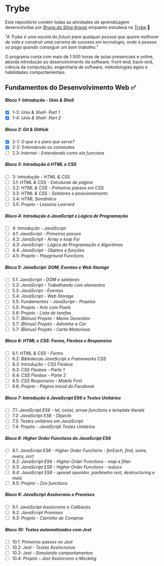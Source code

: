 # Trybe

Este repositório contém todas as atividades de aprendizagem desenvolvidas por _[Bruna da Silva Araujo](https://www.linkedin.com/in/brunasilvaraujo/)_ enquanto estudava na [Trybe](https://www.betrybe.com/) 🚀

_"A Trybe é uma escola do futuro para qualquer pessoa que queira melhorar de vida e construir uma carreira de sucesso em tecnologia, onde a pessoa só paga quando conseguir um bom trabalho."_

O programa conta com mais de 1.500 horas de aulas presenciais e online, aborda introdução ao desenvolvimento de software, front-end, back-end, ciência da computação, engenharia de software, metodologias ágeis e habilidades comportamentais.

## Fundamentos do Desenvolvimento Web ✅

##### Bloco 1: Introdução - Unix & Shell

- [X] 1-3: _Unix & Shell- Part 1_
- [X] 1-4: _Unix & Shell- Part 2_

##### Bloco 2: Git & GitHub

- [X] 2-1: _O que é e para que serve?_
- [X] 2-2: _Entendendo os comandos_
- [ ] 2.3: _Internet - Entendendo como ela funciona_

##### Bloco 3: Introdução à HTML e CSS

- [ ] 3: _Introdução - HTML & CSS_
- [ ] 3.1: _HTML & CSS - Estruturas de página_
- [ ] 3.2: _HTML & CSS - Primeiros passos em CSS_
- [ ] 3.3: _HTML & CSS - Seletores e posicionamento_
- [ ] 3.4: _HTML Semântico_
- [ ] 3.5: _Projeto - Lessons Learned_ 

##### Bloco 4: Introdução à JavaScript e Lógica de Programação

- [ ] 4: _Introdução - JavaScript_
- [ ] 4.1: _JavaScript - Primeiros passos_
- [ ] 4.2: _JavaScript - Array e loop For_
- [ ] 4.3: _JavaScript - Lógica de Programação e Algoritmos_
- [ ] 4.4: _JavaScript - Objetos e funções_
- [ ] 4.5: _Projeto - Playground Functions_

##### Bloco 5: JavaScript: DOM, Eventos e Web Storage

- [ ] 5.1: _JavaScript - DOM e seletores_
- [ ] 5.2: _JavaScript - Trabalhando com elementos_
- [ ] 5.3: _JavaScript - Eventos_
- [ ] 5.4: _JavaScript - Web Storage_
- [ ] 5.5: _Fundamentos - JavaScript - Projetos_
- [ ] 5.5: _Projeto - Arte com Pixels_
- [ ] 5.6: _Projeto - Lista de tarefas_
- [ ] 5.7: _(Bônus) Projeto - Meme Generator_
- [ ] 5.7: _(Bônus) Projeto - Adivinhe a Cor_
- [ ] 5.7: _(Bônus) Projeto - Carta Misteriosa_

##### Bloco 6: HTML e CSS: Forms, Flexbox e Responsivo

- [ ] 6.1: _HTML & CSS - Forms_
- [ ] 6.2: _Bibliotecas JavaScript e Frameworks CSS_
- [ ] 6.3: _Introdução - CSS Flexbox_
- [ ] 6.3: _CSS Flexbox - Parte 1_
- [ ] 6.4: _CSS Flexbox - Parte 2_
- [ ] 6.5: _CSS Responsivo - Mobile First_
- [ ] 6.6: _Projeto - Página inicial do Facebook_

##### Bloco 7: Introdução à JavaScript ES6 e Testes Unitários

- [ ] 7.1: _JavaScript ES6 - let, const, arrow functions e template literals_
- [ ] 7.2: _JavaScript ES6 - Objects_
- [ ] 7.3: _Testes unitários em JavaScript_
- [ ] 7.4: _Projeto - JavaScript Testes Unitários_

##### Bloco 8: Higher Order Functions do JavaScript ES6

- [ ] 8.1: _JavaScript ES6 - Higher Order Functions - forEach, find, some, every, sort_
- [ ] 8.2: _JavaScript ES6 - Higher Order Functions - map e filter_
- [ ] 8.3: _JavaScript ES6 - Higher Order Functions - reduce_
- [ ] 8.4: _JavaScript ES6 - spread operator, parâmetro rest, destructuring e mais_
- [ ] 8.5: _Projeto - Zoo functions_

##### Bloco 9: JavaScript Assíncrono e Promises

- [ ] 9.1: _JavaScript Assíncrono e Callbacks_
- [ ] 9.2: _JavaScript Promises_
- [ ] 9.3: _Projeto - Carrinho de Compras_

##### Bloco 10: Testes automatizados com Jest

- [ ] 10.1: _Primeiros passos no Jest_
- [ ] 10.2: _Jest - Testes Assíncronos_
- [ ] 10.3: _Jest - Simulando comportamentos_
- [ ] 10.4: _Projeto - Jest Assíncrono e Mocking_
